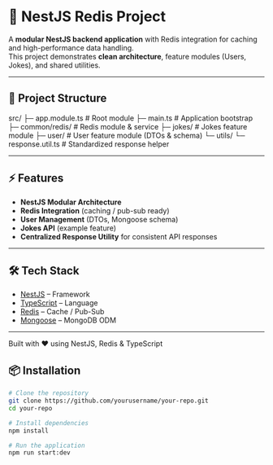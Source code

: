 # 🚀 NestJS Redis Project

A **modular NestJS backend application** with Redis integration for caching and high-performance data handling.  
This project demonstrates **clean architecture**, feature modules (Users, Jokes), and shared utilities.

---

## 📂 Project Structure

src/
├─ app.module.ts # Root module
├─ main.ts # Application bootstrap
├─ common/redis/ # Redis module & service
├─ jokes/ # Jokes feature module
├─ user/ # User feature module (DTOs & schema)
└─ utils/
└─ response.util.ts # Standardized response helper


---

## ⚡ Features

- **NestJS Modular Architecture**  
- **Redis Integration** (caching / pub-sub ready)  
- **User Management** (DTOs, Mongoose schema)  
- **Jokes API** (example feature)  
- **Centralized Response Utility** for consistent API responses  

---

## 🛠️ Tech Stack

- [NestJS](https://nestjs.com/) – Framework  
- [TypeScript](https://www.typescriptlang.org/) – Language  
- [Redis](https://redis.io/) – Cache / Pub-Sub  
- [Mongoose](https://mongoosejs.com/) – MongoDB ODM  

---
Built with ❤️ using NestJS, Redis & TypeScript
## 📦 Installation

```bash
# Clone the repository
git clone https://github.com/yourusername/your-repo.git
cd your-repo

# Install dependencies
npm install

# Run the application
npm run start:dev
